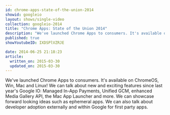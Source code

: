 ```yaml
---
id: chrome-apps-state-of-the-union-2014
showid: googleio
layout: shows/single-video
collection: googleio-2014
title: "Chrome Apps: State of the Union 2014"
description: "We've launched Chrome Apps to consumers. It's available on ChromeOS, Win, Mac and Linux! We can talk about new and exciting features since last year's Google IO: Managed In-App Payments, Unified GCM, enhanced Media Gallery API, the Mac App Launcher and more. We can showcase forward looking ideas such as ephemeral apps. We can also talk about developer adoption externally and within Google for first party apps."
published: true
showYoutubeID: IXDSPlVZRJE

date: 2014-06-25 21:18:23
article:
  written_on: 2015-03-30
  updated_on: 2015-03-30
---
```


We've launched Chrome Apps to consumers. It's available on ChromeOS, Win, Mac and Linux! We can talk about new and exciting features since last year's Google IO: Managed In-App Payments, Unified GCM, enhanced Media Gallery API, the Mac App Launcher and more. We can showcase forward looking ideas such as ephemeral apps. We can also talk about developer adoption externally and within Google for first party apps.
